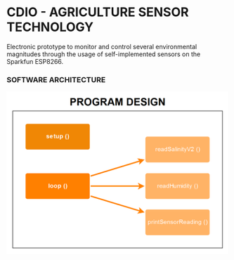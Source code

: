 # CDIO - AGRICULTURE SENSOR TECHNOLOGY

Electronic prototype to monitor and control several environmental magnitudes through the usage of self-implemented sensors on the Sparkfun ESP8266.

### SOFTWARE ARCHITECTURE

<img src="/Sprint1/img/softwareArchitecture.png">



